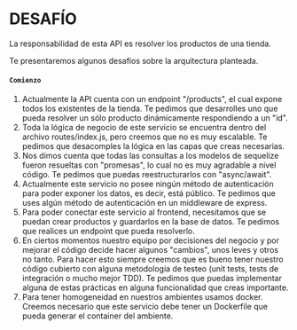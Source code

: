 # DESAFÍO

La responsabilidad de esta API es resolver los productos de una tienda.

Te presentaremos algunos desafíos sobre la arquitectura planteada.

#### `Comienzo`

1. Actualmente la API cuenta con un endpoint "/products", el cual expone todos los existentes de la tienda. Te pedimos que desarrolles uno que pueda resolver un sólo producto dinámicamente respondiendo a un "id".
2. Toda la lógica de negocio de este servicio se encuentra dentro del archivo routes/index.js, pero creemos que no es muy escalable. Te pedimos que desacomples la lógica en las capas que creas necesarias.
3. Nos dimos cuenta que todas las consultas a los modelos de sequelize fueron resueltas con "promesas", lo cual no es muy agradable a nivel código. Te pedimos que puedas reestructurarlos con "async/await".
4. Actualmente este servicio no posee ningún método de autenticación para poder exponer los datos, es decir, está público. Te pedimos que uses algún método de autenticación en un middleware de express.
5. Para poder conectar este servicio al frontend, necesitamos que se puedan crear productos y guardarlos en la base de datos. Te pedimos que realices un endpoint que pueda resolverlo.
6. En ciertos momentos nuestro equipo por decisiones del negocio y por mejorar el código decide hacer algunos "cambios", unos leves y otros no tanto. Para hacer esto siempre creemos que es bueno tener nuestro código cubierto con alguna metodología de testeo (unit tests, tests de integración o mucho mejor TDD). Te pedimos que puedas implementar alguna de estas prácticas en alguna funcionalidad que creas importante.
7. Para tener homogeneidad en nuestros ambientes usamos docker. Creemos necesario que este servicio debe tener un Dockerfile que pueda generar el container del ambiente.